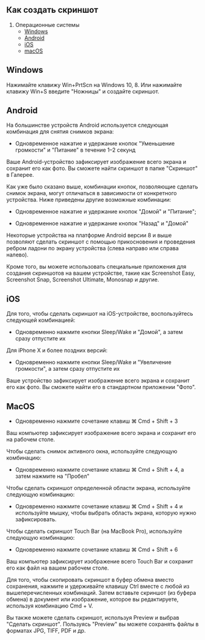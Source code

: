 ## Как создать скриншот

1. Операционные системы
   - [Windows](#windows)
   - [Android](#android)
   - [iOS](#ios)
   - [macOS](#macos)

## Windows

Нажимайте клавижу Win+PrtScn на Windows 10, 8. Или нажимайте клавижу Win+S введите "Ножницы" и создайте скриншот.

## Android

На большинстве устройств Android используется следующая комбинация для снятия снимков экрана:

- Одновременное нажатие и удержание кнопок "Уменьшение громкости" и "Питание" в течение 1–2 секунд

Ваше Android-устройство зафиксирует изображение всего экрана и сохранит его как фото. Вы сможете найти скриншот в папке "Скриншот" в Галерее.

Как уже было сказано выше, комбинации кнопок, позволяющие сделать снимок экрана, могут отличаться в зависимости от конкретного устройства. Ниже приведены другие возможные комбинации:

- Одновременное нажатие и удержание кнопок "Домой" и "Питание";

- Одновременное нажатие и удержание кнопок "Назад" и "Домой"

Некоторые устройства на платформе Android версии 8 и выше позволяют сделать скриншот с помощью прикосновения и проведения ребром ладони по экрану устройства (слева направо или справа налево).

Кроме того, вы можете использовать специальные приложения для создания скриншотов на вашем устройстве, такие как Screenshot Easy, Screenshot Snap, Screenshot Ultimate, Monosnap и другие.

## iOS

Для того, чтобы сделать скриншот на iOS-устройстве, воспользуйтесь следующей комбинацией:

- Одновременно нажмите кнопки Sleep/Wake и "Домой", а затем сразу отпустите их

Для iPhone X и более поздних версий:

- Одновременно нажмите кнопки Sleep/Wake и "Увеличение громкости", а затем сразу отпустите их

Ваше устройство зафиксирует изображение всего экрана и сохранит его как фото. Вы сможете найти его в стандартном приложении "Фото".

## MacOS

- Одновременно нажмите сочетание клавиш ⌘ Cmd + Shift + 3

Ваш компьютер зафиксирует изображение всего экрана и сохранит его на рабочем столе.

Чтобы сделать снимок активного окна, используйте следующую комбинацию:

- Одновременно нажмите сочетание клавиш ⌘ Cmd + Shift + 4, а затем нажмите на "Пробел"

Чтобы сделать скриншот определенной области экрана, используйте следующую комбинацию:

- Одновременно нажмите сочетание клавиш ⌘ Cmd + Shift + 4 и используйте мышку, чтобы выбрать область экрана, которую нужно зафиксировать.

Чтобы сделать скриншот Touch Bar (на MacBook Pro), используйте следующую комбинацию:

- Одновременно нажмите сочетание клавиш ⌘ Cmd + Shift + 6

Ваш компьютер зафиксирует изображение всего Touch Bar и сохранит его как файл на вашем рабочем столе.

Для того, чтобы скопировать скриншот в буфер обмена вместо сохранения, нажмите и удерживайте клавишу Ctrl вместе с любой из вышеперечисленных комбинаций. Затем вставьте скриншот (из буфера обмена) в документ или изображение, которое вы редактируете, используя комбинацию Cmd + V.

Вы также можете сделать скриншот, используя Preview и выбрав "Сделать скриншот". Пользуясь "Preview" вы можете сохранять файлы в форматах JPG, TIFF, PDF и др.
